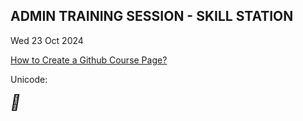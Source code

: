 ## ADMIN TRAINING SESSION - SKILL STATION 

Wed 23 Oct 2024

<i class="fa-brands fa-youtube"></i> [How to Create a Github Course Page?](https://youtu.be/wn_yz1gO6lo)

<p>Unicode:</p>
<i style="font-size:24px" class="fa">&#xf16a;</i>
